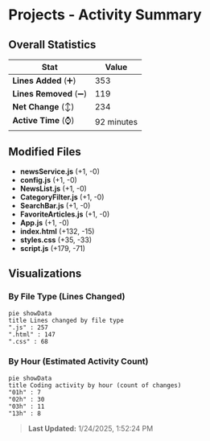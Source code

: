 # Projects - Activity Summary 

## Overall Statistics

| Stat                   | Value                                                             |
| ---------------------- | ----------------------------------------------------------------- |
| **Lines Added** (➕)   | 353                                          |
| **Lines Removed** (➖) | 119                                        |
| **Net Change** (↕)    | 234                |
| **Active Time** (⌚)   | 92 minutes |


## Modified Files
- **newsService.js** (+1, -0)
- **config.js** (+1, -0)
- **NewsList.js** (+1, -0)
- **CategoryFilter.js** (+1, -0)
- **SearchBar.js** (+1, -0)
- **FavoriteArticles.js** (+1, -0)
- **App.js** (+1, -0)
- **index.html** (+132, -15)
- **styles.css** (+35, -33)
- **script.js** (+179, -71)

## Visualizations

### By File Type (Lines Changed)

```mermaid
pie showData
title Lines changed by file type
".js" : 257
".html" : 147
".css" : 68
```

### By Hour (Estimated Activity Count)

```mermaid
pie showData
title Coding activity by hour (count of changes)
"01h" : 7
"02h" : 30
"03h" : 11
"13h" : 8
```


> **Last Updated:** 1/24/2025, 1:52:24 PM
